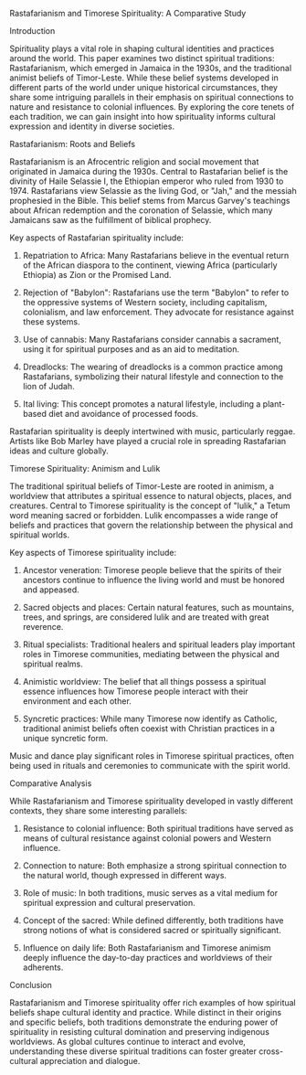 Rastafarianism and Timorese Spirituality: A Comparative Study

Introduction

Spirituality plays a vital role in shaping cultural identities and practices around the world. This paper examines two distinct spiritual traditions: Rastafarianism, which emerged in Jamaica in the 1930s, and the traditional animist beliefs of Timor-Leste. While these belief systems developed in different parts of the world under unique historical circumstances, they share some intriguing parallels in their emphasis on spiritual connections to nature and resistance to colonial influences. By exploring the core tenets of each tradition, we can gain insight into how spirituality informs cultural expression and identity in diverse societies.

Rastafarianism: Roots and Beliefs

Rastafarianism is an Afrocentric religion and social movement that originated in Jamaica during the 1930s. Central to Rastafarian belief is the divinity of Haile Selassie I, the Ethiopian emperor who ruled from 1930 to 1974. Rastafarians view Selassie as the living God, or "Jah," and the messiah prophesied in the Bible. This belief stems from Marcus Garvey's teachings about African redemption and the coronation of Selassie, which many Jamaicans saw as the fulfillment of biblical prophecy.

Key aspects of Rastafarian spirituality include:

1. Repatriation to Africa: Many Rastafarians believe in the eventual return of the African diaspora to the continent, viewing Africa (particularly Ethiopia) as Zion or the Promised Land.

2. Rejection of "Babylon": Rastafarians use the term "Babylon" to refer to the oppressive systems of Western society, including capitalism, colonialism, and law enforcement. They advocate for resistance against these systems.

3. Use of cannabis: Many Rastafarians consider cannabis a sacrament, using it for spiritual purposes and as an aid to meditation.

4. Dreadlocks: The wearing of dreadlocks is a common practice among Rastafarians, symbolizing their natural lifestyle and connection to the lion of Judah.

5. Ital living: This concept promotes a natural lifestyle, including a plant-based diet and avoidance of processed foods.

Rastafarian spirituality is deeply intertwined with music, particularly reggae. Artists like Bob Marley have played a crucial role in spreading Rastafarian ideas and culture globally.

Timorese Spirituality: Animism and Lulik

The traditional spiritual beliefs of Timor-Leste are rooted in animism, a worldview that attributes a spiritual essence to natural objects, places, and creatures. Central to Timorese spirituality is the concept of "lulik," a Tetum word meaning sacred or forbidden. Lulik encompasses a wide range of beliefs and practices that govern the relationship between the physical and spiritual worlds.

Key aspects of Timorese spirituality include:

1. Ancestor veneration: Timorese people believe that the spirits of their ancestors continue to influence the living world and must be honored and appeased.

2. Sacred objects and places: Certain natural features, such as mountains, trees, and springs, are considered lulik and are treated with great reverence.

3. Ritual specialists: Traditional healers and spiritual leaders play important roles in Timorese communities, mediating between the physical and spiritual realms.

4. Animistic worldview: The belief that all things possess a spiritual essence influences how Timorese people interact with their environment and each other.

5. Syncretic practices: While many Timorese now identify as Catholic, traditional animist beliefs often coexist with Christian practices in a unique syncretic form.

Music and dance play significant roles in Timorese spiritual practices, often being used in rituals and ceremonies to communicate with the spirit world.

Comparative Analysis

While Rastafarianism and Timorese spirituality developed in vastly different contexts, they share some interesting parallels:

1. Resistance to colonial influence: Both spiritual traditions have served as means of cultural resistance against colonial powers and Western influence.

2. Connection to nature: Both emphasize a strong spiritual connection to the natural world, though expressed in different ways.

3. Role of music: In both traditions, music serves as a vital medium for spiritual expression and cultural preservation.

4. Concept of the sacred: While defined differently, both traditions have strong notions of what is considered sacred or spiritually significant.

5. Influence on daily life: Both Rastafarianism and Timorese animism deeply influence the day-to-day practices and worldviews of their adherents.

Conclusion

Rastafarianism and Timorese spirituality offer rich examples of how spiritual beliefs shape cultural identity and practice. While distinct in their origins and specific beliefs, both traditions demonstrate the enduring power of spirituality in resisting cultural domination and preserving indigenous worldviews. As global cultures continue to interact and evolve, understanding these diverse spiritual traditions can foster greater cross-cultural appreciation and dialogue.
